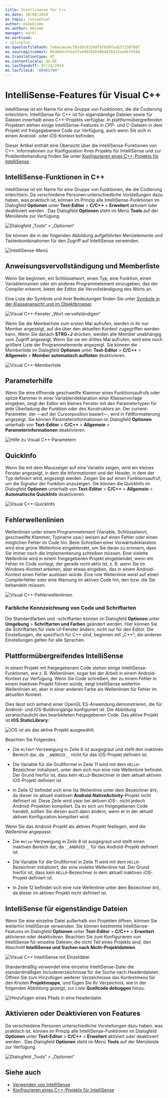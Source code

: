 ```yaml
---
title: IntelliSense für C++
ms.date: 10/08/2018
ms.topic: conceptual
author: mikeblome
ms.author: mblome
manager: markl
ms.workload:
- cplusplus
ms.openlocfilehash: 7a0acaea4cf01d9c0158dfbf6d9feab37238f88f
ms.sourcegitcommit: 85d66dc9fea3fa49018263064876b15aeb6f9584
ms.translationtype: HT
ms.contentlocale: de-DE
ms.lasthandoff: 07/24/2019
ms.locfileid: "68461704"
---
```

# <a name="visual-c-intellisense-features"></a>IntelliSense-Features für Visual C++

IntelliSense ist ein Name für eine Gruppe von Funktionen, die die Codierung erleichtern. IntelliSense für C++ ist für eigenständige Dateien sowie für Dateien innerhalb eines C++-Projekts verfügbar. In plattformübergreifenden Projekten stehen einige IntelliSense-Features in *CPP*- und *C*-Dateien in dem Projekt mit freigegebenem Code zur Verfügung, auch wenn Sie sich in einem Android- oder iOS-Kontext befinden.

Dieser Artikel enthält eine Übersicht über die IntelliSense-Funktionen von C++. Informationen zur Konfiguration Ihres Projekts für IntelliSense und zur Problembehandlung finden Sie unter [Konfigurieren eines C++-Projekts für IntelliSense](visual-cpp-intellisense-configuration.md).

## <a name="intellisense-features-in-c"></a>IntelliSense-Funktionen in C++

IntelliSense ist ein Name für eine Gruppe von Funktionen, die die Codierung erleichtern. Da verschiedene Personen unterschiedliche Vorstellungen dazu haben, was praktisch ist, können im Prinzip alle IntelliSense-Funktionen im Dialogfeld **Optionen** unter **Text-Editor** > **C/C++**  > **Erweitert** aktiviert oder deaktiviert werden . Das Dialogfeld **Optionen** steht im Menü **Tools** auf der Menüleiste zur Verfügung.

![Dialogfeld „Tools“ > „Optionen“](../ide/media/sintellisensecpptoolsoptions.PNG)

Sie können die in der folgenden Abbildung aufgeführten Menüelemente und Tastenkombinationen für den Zugriff auf IntelliSense verwenden.

![IntelliSense-Menü](../ide/media/vs2015_cpp_intellisense_menu.png)

## <a name="statement-completion-and-member-list"></a>Anweisungsvervollständigung und Memberliste

Wenn Sie beginnen, ein Schlüsselwort, einen Typ, eine Funktion, einen Variablennamen oder ein anderes Programmelement einzugeben, das der Compiler erkennt, bietet der Editor die Vervollständigung des Worts an.

Eine Liste der Symbole und ihrer Bedeutungen finden Sie unter [Symbole in der Klassenansicht und im Objektbrowser](../ide/class-view-and-object-browser-icons.md).

![Visual C&#43;&#43;-Fenster „Wort vervollständigen“](../ide/media/vs2015_cpp_complete_word.png)

Wenn Sie die Memberliste zum ersten Mal aufrufen, werden in ihr nur Member angezeigt, auf die über den aktuellen Kontext zugegriffen werden kann. Wenn Sie danach **STRG**+**J** drücken, werden alle Member unabhängig vom Zugriff angezeigt. Wenn Sie sie ein drittes Mal aufrufen, wird eine noch größere Liste der Programmelemente angezeigt. Sie können die Memberliste im Dialogfeld **Optionen** unter **Text-Editor** > **C/C++**  > **Allgemein** > **Member automatisch auflisten** deaktivieren.

![Visual C&#43;&#43;-Memberliste](../ide/media/vs2015_cpp_list_members.png)

## <a name="parameter-help"></a>Parameterhilfe

Wenn Sie eine öffnende geschweifte Klammer eines Funktionsaufrufs oder spitze Klammer in einer Variablendeklaration einer Klassenvorlage eingeben, zeigt der Editor ein kleines Fenster mit den Parametertypen für jede Überladung der Funktion oder des Konstruktors an. Der current-Parameter, der &mdash;auf der Cursorposition basiert&mdash;, wird in Fettformatierung angezeigt. Sie können Parameterinformationen im Dialogfeld **Optionen** unterhalb von **Text-Editor** > **C/C++**  > **Allgemein** > **Parameterinformationen** deaktivieren.

![Hilfe zu Visual C&#43;&#43;-Parametern](../ide/media/vs_2015_cpp_param_help.png)

## <a name="quick-info"></a>QuickInfo

Wenn Sie mit dem Mauszeiger auf eine Variable zeigen, wird ein kleines Fenster angezeigt, in dem die Informationen und der Header, in dem der Typ definiert wird, angezeigt werden. Zeigen Sie auf einen Funktionsaufruf, um die Signatur der Funktion anzuzeigen. Sie können die QuickInfo im Dialogfeld **Optionen** unterhalb von **Text-Editor** > **C/C++**  > **Allgemein** > **Automatische QuickInfo** deaktivieren.

![Visual C&#43;&#43;-QuickInfo](../ide/media/vs2015_cpp_quickinfo.png)

## <a name="error-squiggles"></a>Fehlerwellenlinien

Wellenlinien unter einem Programmelement (Variable, Schlüsselwort, geschweifte Klammer, Typname usw.) weisen auf einen Fehler oder einen möglichen Fehler im Code hin. Beim Schreiben einer Vorwärtsdeklaration wird eine grüne Wellenlinie eingeblendet, um Sie daran zu erinnern, dass Sie immer noch die Implementierung schreiben müssen. Eine violette Wellenlinie wird in einem freigegebenen Projekt eingeblendet, wenn ein Fehler im Code vorliegt, der gerade nicht aktiv ist, z. B. wenn Sie im Windows-Kontext arbeiten, aber etwas eingeben, das in einem Android-Kontext einen Fehler auslösen würde. Eine rote Wellenlinie weist auf einen Compilerfehler oder eine Warnung im aktiven Code hin, den bzw. die Sie behandeln müssen.

![Visual C&#43;&#43;-Fehlerwellenlinien](../ide/media/vs2015_cpp_error_quiggles.png)

### <a name="code-colorization-and-fonts"></a>Farbliche Kennzeichnung von Code und Schriftarten

Die Standardfarben und -schriftarten können im Dialogfeld **Optionen** unter **Umgebung** > **Schriftarten und Farben** geändert werden. Hier können Sie die Schriftarten für viele UI-Fenster ändern, nicht nur für den Editor. Die Einstellungen, die spezifisch für C++ sind, beginnen mit „C++“; die anderen Einstellungen gelten für alle Sprachen.

## <a name="cross-platform-intellisense"></a>Plattformübergreifendes IntelliSense

In einem Projekt mit freigegebenem Code stehen einige IntelliSense-Funktionen, wie z. B. Wellenlinien, sogar bei der Arbeit in einem Android-Kontext zur Verfügung. Wenn Sie Code schreiben, der zu einem Fehler in einem inaktiven Projekt führen würde, zeigt IntelliSense weiterhin Wellenlinien an, aber in einer anderen Farbe als Wellenlinien für Fehler im aktuellen Kontext.

Dies lässt sich anhand einer OpenGL ES-Anwendung demonstrieren, die für Android- und iOS-Buildvorgänge konfiguriert ist. Die Abbildung veranschaulicht den bearbeiteten freigegebenen Code. Das aktive Projekt ist **iOS.StaticLibrary**:

![iOS ist als das aktive Projekt ausgewählt.](../ide/media/intellisensecppcrossplatform2.png)

Beachten Sie Folgendes:

- Die `#ifdef`-Verzweigung in Zeile 6 ist ausgegraut und stellt den inaktiven Bereich dar, da `__ANDROID__` nicht für das iOS-Projekt definiert ist.

- Die Variable für die Grußformel in Zeile 11 wird mit dem `HELLO`-Bezeichner initialisiert, unter dem sich nun eine rote Wellenlinie befindet. Der Grund hierfür ist, dass kein `HELLO`-Bezeichner in dem aktuell aktiven iOS-Projekt definiert ist.

- In Zeile 12 befindet sich eine lila Wellenlinie unter dem Bezeichner `BYE`, da dieser im aktuell inaktiven **Android.NativeActivity**-Projekt nicht definiert ist. Diese Zeile wird zwar bei aktiven iOS-, nicht jedoch Android-Projekten kompiliert. Da es sich um freigegebenen Code handelt, sollten Sie diesen auch dann ändern, wenn er in der aktuell aktiven Konfiguration kompiliert wird.

Wenn Sie das Android-Projekt als aktives Projekt festlegen, wird die Wellenlinie angepasst:

- Die `#else`-Verzweigung in Zeile 8 ist ausgegraut und stellt einen inaktiven Bereich dar, da `__ANDROID__` für das Android-Projekt definiert ist.

- Die Variable für die Grußformel in Zeile 11 wird mit dem `HELLO`-Bezeichner initialisiert, der eine violette Wellenlinie hat. Der Grund hierfür ist, dass kein `HELLO`-Bezeichner in dem aktuell inaktiven iOS-Projekt definiert ist.

- In Zeile 12 befindet sich eine rote Wellenlinie unter dem Bezeichner `BYE`, da dieser im aktiven Projekt nicht definiert ist.

## <a name="intellisense-for-stand-alone-files"></a>IntelliSense für eigenständige Dateien

Wenn Sie eine einzelne Datei außerhalb von Projekten öffnen, können Sie weiterhin IntelliSense verwenden. Sie können bestimmte IntelliSense-Features im Dialogfeld **Optionen** unter **Text-Editor** > **C/C++**  > **Erweitert** aktivieren oder deaktivieren. Beachten Sie zum Konfigurieren von IntelliSense für einzelne Dateien, die nicht Teil eines Projekts sind, den Abschnitt **IntelliSense und Suchen nach Nicht-Projektdateien**.

![Visual C&#43;&#43; IntelliSense mit Einzeldatei](../ide/media/vs2015_cpp_single_file_intellisense.png)

Standardmäßig verwendet eine einzelne IntelliSense-Datei die standardmäßigen Includeverzeichnisse für die Suche nach Headerdateien. Öffnen Sie zum Hinzufügen weiterer Verzeichnisse das Kontextmenü für den Knoten **Projektmappe**, und fügen Sie Ihr Verzeichnis, wie in der folgenden Abbildung gezeigt, zur Liste **Quellcode debuggen** hinzu:

![Hinzufügen eines Pfads in eine Headerdatei.](../ide/media/intellisensedebugyourcode.jpg)

## <a name="enable-or-disable-features"></a>Aktivieren oder Deaktivieren von Features

Da verschiedene Personen unterschiedliche Vorstellungen dazu haben, was praktisch ist, können im Prinzip alle IntelliSense-Funktionen im Dialogfeld **Optionen** unter **Text-Editor** > **C/C++**  > **Erweitert** aktiviert oder deaktiviert werden . Das Dialogfeld **Optionen** steht im Menü **Tools** auf der Menüleiste zur Verfügung.

![Dialogfeld „Tools“ > „Optionen“](../ide/media/sintellisensecpptoolsoptions.PNG)

## <a name="see-also"></a>Siehe auch

- [Verwenden von IntelliSense](../ide/using-intellisense.md)
- [Konfigurieren eines C++-Projekts für IntelliSense](visual-cpp-intellisense-configuration.md)
